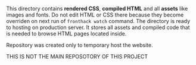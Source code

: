 This directory contains **rendered CSS**, **compiled HTML** and all **assets**
like images and fonts. Do not edit HTML or CSS there because they become
overriden on next run of `fronthack watch` command. The directory is ready to
hosting on production server. It stores all assets and compiled code that is
needed to browse HTML pages located inside.



Repository was created only to temporary host the website.

THIS IS NOT THE MAIN REPOSOTORY OF THIS PROJECT